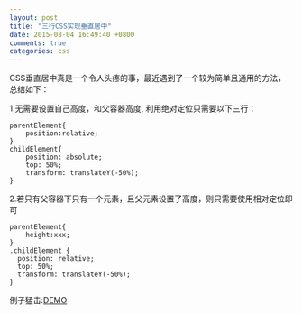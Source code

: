 ```yaml
---
layout: post
title: "三行CSS实现垂直居中"
date: 2015-08-04 16:49:40 +0800
comments: true
categories: css
---
```


CSS垂直居中真是一个令人头疼的事，最近遇到了一个较为简单且通用的方法，总结如下：

1.无需要设置自己高度，和父容器高度, 利用绝对定位只需要以下三行：

	parentElement{
		position:relative;
	}
	childElement{
    	position: absolute;
    	top: 50%;
    	transform: translateY(-50%);
	}




2.若只有父容器下只有一个元素，且父元素设置了高度，则只需要使用相对定位即可

	parentElement{
		height:xxx;
	}
	.childElement {
	  position: relative;
	  top: 50%;
	  transform: translateY(-50%);
	}



例子猛击:[DEMO](http://jsfiddle.net/V5uKe/904/ "demo")